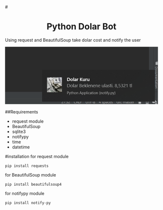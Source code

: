 #<h1 align="center">Python Dolar Bot</h1>
Using request and BeautifulSoup take dolar cost and notify the user 

![image](https://github.com/okanyesil/python/blob/master/Capture.PNG)

##Requirements

* request module
* BeautifulSoup
* sqlite3
* notifypy
* time
* datetime

#installation
for request module
```
pip install requests
```
for BeautifulSoup module
```
pip install beautifulsoup4
```
for notifypy module
```
pip install notify-py
```


